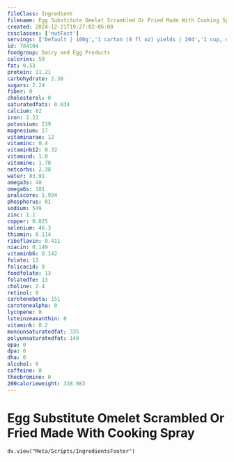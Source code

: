 ```yaml
---
fileClass: Ingredient
filename: Egg Substitute Omelet Scrambled Or Fried Made With Cooking Spray
created: 2024-12-21T19:27:02-06:00
cssclasses: ['nutFact']
servings: ['Default | 100g','1 carton (8 fl oz) yields | 204','1 cup, cooked | 153','1/4 cup, raw (equivalent to 1 large egg) yields | 44']
id: 784104
foodgroup: Dairy and Egg Products 
calories: 59
fat: 0.53
protein: 11.21
carbohydrate: 2.38
sugars: 2.24
fiber: 0
cholesterol: 0
saturatedfats: 0.034
calcium: 82
iron: 2.22
potassium: 239
magnesium: 17
vitaminarae: 12
vitaminc: 0.4
vitaminb12: 0.32
vitamind: 1.8
vitamine: 1.78
netcarbs: 2.38
water: 83.91
omega3s: 48
omega6s: 101
pralscore: 1.934
phosphorus: 81
sodium: 549
zinc: 1.1
copper: 0.025
selenium: 46.3
thiamin: 0.114
riboflavin: 0.411
niacin: 0.149
vitaminb6: 0.142
folate: 13
folicacid: 0
foodfolate: 13
folatedfe: 13
choline: 2.4
retinol: 0
carotenebeta: 151
carotenealpha: 0
lycopene: 0
luteinzeaxanthin: 0
vitamink: 0.2
monounsaturatedfat: 335
polyunsaturatedfat: 149
epa: 0
dpa: 0
dha: 0
alcohol: 0
caffeine: 0
theobromine: 0
200calorieweight: 338.983
---
```


# Egg Substitute Omelet Scrambled Or Fried Made With Cooking Spray

```dataviewjs
dv.view("Meta/Scripts/IngredientsFooter")
```